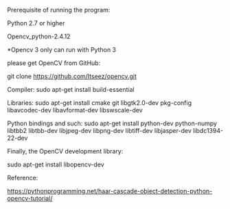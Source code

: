 Prerequisite of running the program:

Python 2.7 or higher

Opencv_python-2.4.12

*Opencv 3 only can run with Python 3

please get OpenCV from GitHub:

git clone https://github.com/Itseez/opencv.git

Compiler: sudo apt-get install build-essential

Libraries: sudo apt-get install cmake git libgtk2.0-dev pkg-config libavcodec-dev libavformat-dev libswscale-dev

Python bindings and such: sudo apt-get install python-dev python-numpy libtbb2 libtbb-dev libjpeg-dev libpng-dev libtiff-dev libjasper-dev libdc1394-22-dev

Finally, the OpenCV development library:

sudo apt-get install libopencv-dev



Reference:

https://pythonprogramming.net/haar-cascade-object-detection-python-opencv-tutorial/